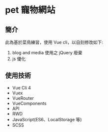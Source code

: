 # pet 寵物網站

## 簡介

此為基於菜鳥練習，使用 Vue cli，以自刻修改如下:

1. blog and media 使用之 jQuery 廢棄
2. js 優化

## 使用技術

- Vue Cli 4
- Vuex
- VueRouter
- VueComponents
- API
- RWD
- JavaScript(ES6、LocalStorage 等)
- SCSS
